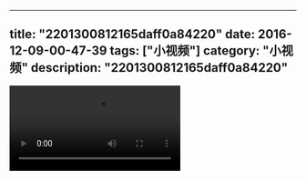 
---
title: "2201300812165daff0a84220"
date: 2016-12-09-00-47-39
tags: ["小视频"]
category: "小视频"
description: "2201300812165daff0a84220"
---
<video src="http://ohtsqip0g.bkt.clouddn.com/2201300812165daff0a84220.mp4" controls="controls"></video>

